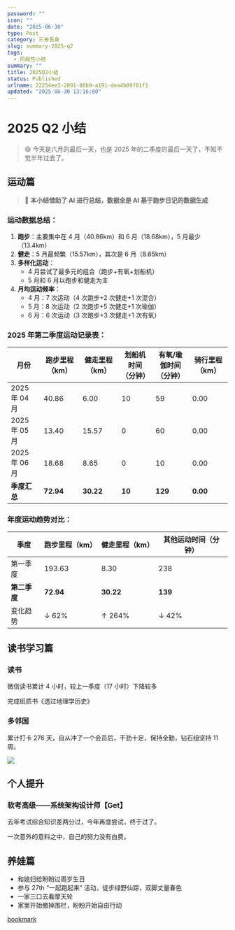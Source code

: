 ```yaml
---
password: ""
icon: ""
date: "2025-06-30"
type: Post
category: 三省吾身
slug: summary-2025-q2
tags:
  - 阶段性小结
summary: ""
title: 2025Q2小结
status: Published
urlname: 22254ee3-2891-80b9-a191-dea4b09f01f1
updated: "2025-06-30 13:16:00"
---
```


# 2025 Q2 小结

> 😄 今天是六月的最后一天，也是 2025 年的二季度的最后一天了，不知不觉半年过去了。

## **运动篇**

> 💌 **本小结借助了 AI 进行总结，数据全是 AI 基于跑步日记的数据生成**

### 运动数据总结：

1. **跑步**：主要集中在 4 月（40.86km）和 6 月（18.68km），5 月最少（13.4km）
2. **健走**：5 月最频繁（15.57km），其次是 6 月（8.65km）
3. **多样化运动**：
   - 4 月尝试了最多元的组合（跑步+有氧+划船机）
   - 5 月和 6 月以跑步和健走为主
4. **月均运动频率**：
   - 4 月：7 次运动（4 次跑步+2 次健走+1 次混合）
   - 5 月：8 次运动（2 次跑步+5 次健走+1 次瑜伽）
   - 6 月：6 次运动（3 次跑步+3 次健走+1 次有氧）

### 2025 年第二季度运动记录表：

| 月份          | 跑步里程（km） | 健走里程（km） | 划船机时间（分钟） | 有氧/瑜伽时间（分钟） | 骑行里程（km） |
| ------------- | -------------- | -------------- | ------------------ | --------------------- | -------------- |
| 2025 年 04 月 | 40.86          | 6.00           | 10                 | 59                    | 0.00           |
| 2025 年 05 月 | 13.40          | 15.57          | 0                  | 60                    | 0.00           |
| 2025 年 06 月 | 18.68          | 8.65           | 0                  | 10                    | 0.00           |
| **季度汇总**  | **72.94**      | **30.22**      | **10**             | **129**               | **0.00**       |

### 年度运动趋势对比：

| 季度         | 跑步里程（km） | 健走里程（km） | 其他运动时间（分钟） |
| ------------ | -------------- | -------------- | -------------------- |
| 第一季度     | 193.63         | 8.30           | 238                  |
| **第二季度** | **72.94**      | **30.22**      | **139**              |
| 变化趋势     | ↓ 62%          | ↑ 264%         | ↓ 42%                |

## 读书学习篇

### 读书

微信读书累计 4 小时，较上一季度（17 小时）下降较多

完成纸质书《透过地理学历史》

### 多邻国

累计打卡 276 天，自从冲了一个会员后，干劲十足，保持全勤，钻石组坚持 11 周。

![](https://image.kuangyichen.com/image/my_note/20250630205951303.webp)

## 个人提升

### 软考高级——系统架构设计师【Get】

去年考试综合知识差两分过，今年再度尝试，终于过了。

一次意外的意料之中，自己的努力没有白费。

## 养娃篇

- 和媳妇给盼盼过周岁生日
- 参与 27th “一起跑起来” 活动，徒步绿野仙踪，双脚丈量春色
- 一家三口去看摩天轮
- 家里开始撤掉围栏，盼盼开始自由行动

[bookmark](https://kuangyichen.com/running)
